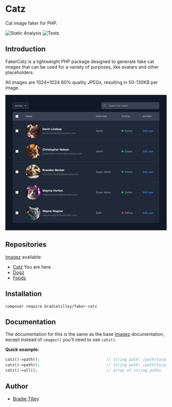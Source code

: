 # Catz

Cat image faker for PHP.

![Static Analysis](https://github.com/bradietilley/faker-catz/actions/workflows/static.yml/badge.svg)
![Tests](https://github.com/bradietilley/faker-catz/actions/workflows/tests.yml/badge.svg)


## Introduction

FakerCatz is a lightweight PHP package designed to generate fake cat images that can be used for a variety of purposes, like avatars and other placeholders.

All images are 1024*1024 60% quality JPEGs, resulting in 50-130KB per image.

![example](docs/example.png)


## Repositories

[Imagez](https://github.com/bradietilley/faker-imagez) available:

- [Catz](https://github.com/bradietilley/faker-catz) You are here.
- [Dogz](https://github.com/bradietilley/faker-dogz)
- [Foodz](https://github.com/bradietilley/faker-foodz)


## Installation

```
composer require bradietilley/faker-catz
```


## Documentation

The documentation for this is the same as the base [Imagez](https://github.com/bradietilley/faker-imagez) documentation, except instead of `imagez()` you'll need to use `catz()`.


**Quick example:**

```php
catz()->path();                             // string path: /path/to/pics/cat_0037.jpg
catz()->path();                             // string path: /path/to/pics/cat_0101.jpg
catz()->all();                              // array of string paths
```


## Author

- [Bradie Tilley](https://github.com/bradietilley)
